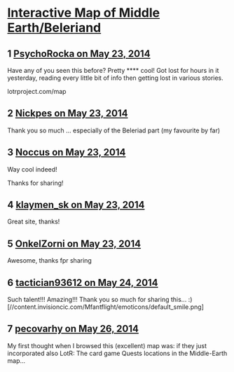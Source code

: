 # [Interactive Map of Middle Earth/Beleriand](https://community.fantasyflightgames.com/topic/106956-interactive-map-of-middle-earthbeleriand/)

## 1 [PsychoRocka on May 23, 2014](https://community.fantasyflightgames.com/topic/106956-interactive-map-of-middle-earthbeleriand/?do=findComment&comment=1095193)

Have any of you seen this before?
Pretty **** cool! Got lost for hours in it yesterday, reading every little bit of info then getting lost in various stories.

lotrproject.com/map

## 2 [Nickpes on May 23, 2014](https://community.fantasyflightgames.com/topic/106956-interactive-map-of-middle-earthbeleriand/?do=findComment&comment=1095223)

Thank you so much ... especially of the Beleriad part (my favourite by far) 

## 3 [Noccus on May 23, 2014](https://community.fantasyflightgames.com/topic/106956-interactive-map-of-middle-earthbeleriand/?do=findComment&comment=1095251)

Way cool indeed!

Thanks for sharing!

## 4 [klaymen_sk on May 23, 2014](https://community.fantasyflightgames.com/topic/106956-interactive-map-of-middle-earthbeleriand/?do=findComment&comment=1095270)

Great site, thanks!

## 5 [OnkelZorni on May 23, 2014](https://community.fantasyflightgames.com/topic/106956-interactive-map-of-middle-earthbeleriand/?do=findComment&comment=1095373)

Awesome, thanks fpr sharing

## 6 [tactician93612 on May 24, 2014](https://community.fantasyflightgames.com/topic/106956-interactive-map-of-middle-earthbeleriand/?do=findComment&comment=1096144)

Such talent!!! Amazing!!! Thank you so much for sharing this... :) [//content.invisioncic.com/Mfantflight/emoticons/default_smile.png]

## 7 [pecovarhy on May 26, 2014](https://community.fantasyflightgames.com/topic/106956-interactive-map-of-middle-earthbeleriand/?do=findComment&comment=1098025)

My first thought when I browsed this (excellent) map was: if they just incorporated also LotR: The card game Quests locations in the Middle-Earth map...

